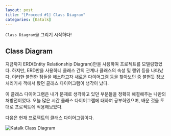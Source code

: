 ```yaml
---
layout: post
title: "[Proceed #1] Class Diagram"
categories: [Katalk]
---
```


`Class Diagram`을 그리기 시작하다!

## Class Diagram
지금까지 ERD(Entity Relationship Diagram)만을 사용하여 프로젝트를 모델링했었다. 하지만, ERD만을 사용하니 클래스 간의 관계나 클래스의 속성 및 행위 등을 나타났다. 이러한 불편한 점들을 해소하고자 새로운 다이어그램 등을 찾아보던 중 불현듯 정보처리기사 책에서 봤던 클래스 다이어그램이 생각이 났다.

이 클래스 다이어그램은 내가 문제로 생각하고 있던 부분들을 정확히 해결해주는 나만의 처방전이었다. 오늘 많은 시간 클래스 다이어그램에 대하여 공부하였으며, 배운 것을 토대로 프로젝트에 적용해보았다.

다음은 현재 프로젝트의 클래스 다이어그램이다.

![Katalk Class Diagram](https://user-images.githubusercontent.com/56301069/96283272-ec9d7880-1016-11eb-8d5c-15f743f47e89.jpg)

